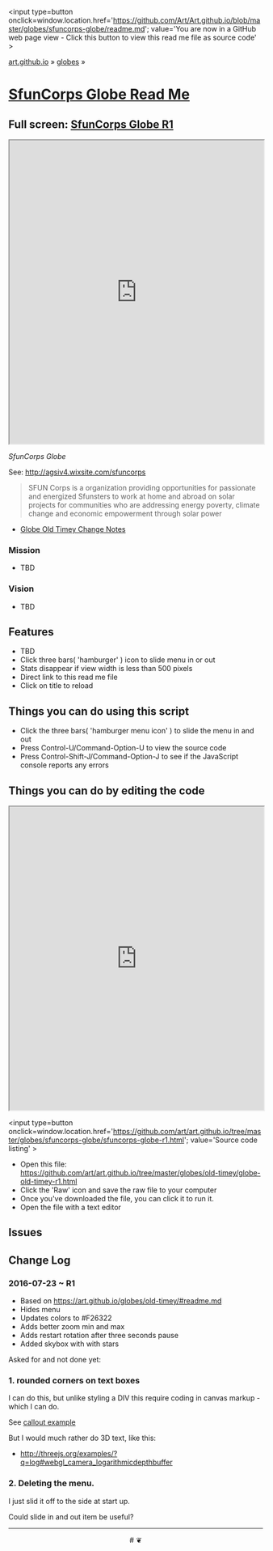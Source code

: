 <span style=display:none; >[You are now in a GitHub source code view - click this link to view Read Me file as a web page]
( https://art.github.io/globes/sfuncorps-globe/#readme.md "View file as a web page." ) </span>
<input type=button onclick=window.location.href='https://github.com/Art/Art.github.io/blob/master/globes/sfuncorps-globe/readme.md'; 
value='You are now in a GitHub web page view - Click this button to view this read me file as source code' >

[art.github.io]( https://art.github.io ) &raquo; [globes]( https://art.github.io/globes/ ) &raquo; 

[SfunCorps Globe Read Me]( https://art.github.io/globes/sfuncorps-globe/#readme.md )
===


## Full screen: [SfunCorps Globe R1]( http://art.github.io/globes/sfuncorps-globe/ )


<img src="https://cloud.githubusercontent.com/assets/547626/17080841/73ab0266-50f4-11e6-9ca4-fc3486908467.png" style=display:none; width=800 >

<iframe src=https://art.github.io/globes/sfuncorps-globe/index.html width=100% height=600px ></iframe>


_SfunCorps Globe_


See: http://agsiv4.wixsite.com/sfuncorps

> SFUN Corps is a organization providing opportunities for passionate and energized Sfunsters
> to work at home and abroad on solar projects for communities who are addressing
> energy poverty, climate change and economic empowerment through solar power


* [Globe Old Timey Change Notes]( "https://art.github.io/globes/sfuncorps-globe/Globe%20Old-Timey%20R2-ChangeNotes.pdf" )


### Mission

* TBD


### Vision

* TBD

## Features

* TBD
* Click three bars( 'hamburger' ) icon to slide menu in or out
* Stats disappear if view width is less than 500 pixels
* Direct link to this read me file
* Click on title to reload 


## Things you can do using this script


* Click the three bars( 'hamburger menu icon' ) to slide the menu in and out
* Press Control-U/Command-Option-U to view the source code
* Press Control-Shift-J/Command-Option-J to see if the JavaScript console reports any errors



## Things you can do by editing the code

<iframe src='https://jaanga.github.io/cookbook-html/examples/libraries/ace-editor/ace-view-r1.html#
	https://art.github.io/globes/sfuncorps-globe/sfuncorps-globe-r1.html' width=100% height=600 ></iframe>

<input type=button onclick=window.location.href='https://github.com/art/art.github.io/tree/master/globes/sfuncorps-globe/sfuncorps-globe-r1.html';
value='Source code listing' >


* Open this file: https://github.com/art/art.github.io/tree/master/globes/old-timey/globe-old-timey-r1.html
* Click the 'Raw' icon and save the raw file to your computer
* Once you've downloaded the file, you can click it to run it.
* Open the file with a text editor


## Issues




## Change Log

### 2016-07-23 ~ R1

* Based on https://art.github.io/globes/old-timey/#readme.md
* Hides menu
* Updates colors to #F26322
* Adds better zoom min and max
* Adds restart rotation after three seconds pause
* Added skybox with with stars
 
Asked for and not done yet: 

### 1. rounded corners on text boxes

I can do this, but unlike styling a DIV this require coding in canvas markup - which I can do. 

See [callout example]( http://Art.github.io/globes/sfuncorps-globe/canvas-draw-callout.html )

But I would much rather do 3D text, like this:

* http://threejs.org/examples/?q=log#webgl_camera_logarithmicdepthbuffer

### 2. Deleting the menu.

I just slid it off to the side at start up.

Could slide in and out item be useful?







***

<center title='art.github.io ~ your 3D sunny place' >
# <a href=javascript:window.scrollTo(0,0); style=text-decoration:none; > ❦ </a>
</center>